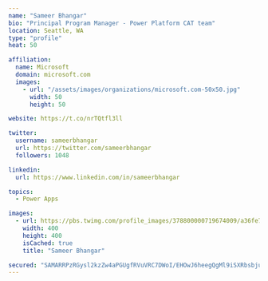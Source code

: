 ```yaml
---
name: "Sameer Bhangar"
bio: "Principal Program Manager - Power Platform CAT team"
location: Seattle, WA
type: "profile"
heat: 50

affiliation:
  name: Microsoft
  domain: microsoft.com
  images:
    - url: "/assets/images/organizations/microsoft.com-50x50.jpg"
      width: 50
      height: 50

website: https://t.co/nrTQtfl3ll

twitter:
  username: sameerbhangar
  url: https://twitter.com/sameerbhangar
  followers: 1048

linkedin:
  url: https://www.linkedin.com/in/sameerbhangar

topics:
  - Power Apps

images:
  - url: https://pbs.twimg.com/profile_images/378800000719674009/a36fe7ddfab1778b76e5793772e43798_400x400.jpeg
    width: 400
    height: 400
    isCached: true
    title: "Sameer Bhangar"

secured: "SAMARRPzRGysl2kzZw4aPGUgfRVuVRC7DWoI/EHOwJ6heegQgMl9iSXRbsbjuBdg98xGjG5zBsV43NOIrzhHuufmgVmwM1NwF5PmHs34x9yli0V6Qj3thNOBFGPCn+6hucd81NH8B0vQSEFstAWqfuCBJRX2V3ey1bDT+AalhKOMekb6oPp6bcO3A8yOCpjUhGt2uNIHWsOL1k/raGcJcKp1NolGFKjkUIzUeUqnA+mmgfuQOg0kqQ0z2qipsEDKK01OjS5M7wU65P5FiLha8F6nhqrg3J6kgkagzEpOMxIGBS4I7nGgy+mODW7kQTMgEH+rHteCiTYrVilbgjlCJCpw8Pse1YLPERGudMVmexxn6S8nbecMAwm6xWuG2VgXmRcCS3/Ntt7YlPP4lIBgl0OWSfmnaj5j+PWQA3FrINE=;yN4HepaiE+pb8dsqZ+aBoQ=="
---
```


